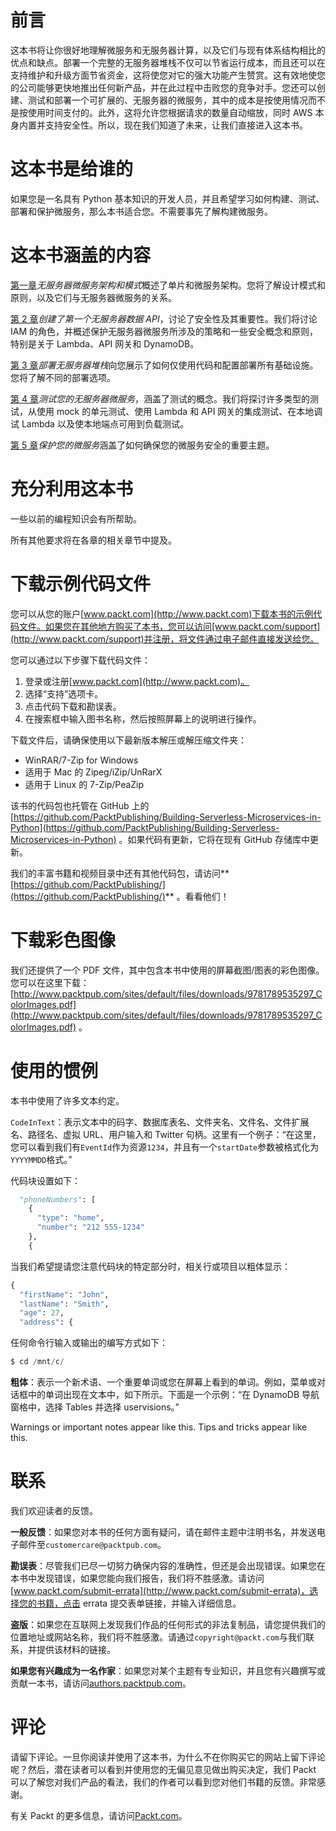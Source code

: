 # 前言

这本书将让你很好地理解微服务和无服务器计算，以及它们与现有体系结构相比的优点和缺点。部署一个完整的无服务器堆栈不仅可以节省运行成本，而且还可以在支持维护和升级方面节省资金，这将使您对它的强大功能产生赞赏。这有效地使您的公司能够更快地推出任何新产品，并在此过程中击败您的竞争对手。您还可以创建、测试和部署一个可扩展的、无服务器的微服务，其中的成本是按使用情况而不是按使用时间支付的。此外，这将允许您根据请求的数量自动缩放，同时 AWS 本身内置并支持安全性。所以，现在我们知道了未来，让我们直接进入这本书。

# 这本书是给谁的

如果您是一名具有 Python 基本知识的开发人员，并且希望学习如何构建、测试、部署和保护微服务，那么本书适合您。不需要事先了解构建微服务。

# 这本书涵盖的内容

[第一章](1.html)*无服务器微服务架构和模式*概述了单片和微服务架构。您将了解设计模式和原则，以及它们与无服务器微服务的关系。

[第 2 章](2.html)*创建了第一个无服务器数据 API*，讨论了安全性及其重要性。我们将讨论 IAM 的角色，并概述保护无服务器微服务所涉及的策略和一些安全概念和原则，特别是关于 Lambda、API 网关和 DynamoDB。

[第 3 章](3.html)*部署无服务器堆栈*向您展示了如何仅使用代码和配置部署所有基础设施。您将了解不同的部署选项。

[第 4 章](4.html)*测试您的无服务器微服务*，涵盖了测试的概念。我们将探讨许多类型的测试，从使用 mock 的单元测试、使用 Lambda 和 API 网关的集成测试、在本地调试 Lambda 以及使本地端点可用到负载测试。

[第 5 章](5.html)*保护您的微服务*涵盖了如何确保您的微服务安全的重要主题。

# 充分利用这本书

一些以前的编程知识会有所帮助。

所有其他要求将在各章的相关章节中提及。

# 下载示例代码文件

您可以从您的账户[www.packt.com](http://www.packt.com)下载本书的示例代码文件。如果您在其他地方购买了本书，您可以访问[www.packt.com/support](http://www.packt.com/support)并注册，将文件通过电子邮件直接发送给您。

您可以通过以下步骤下载代码文件：

1.  登录或注册[www.packt.com](http://www.packt.com)。
2.  选择“支持”选项卡。
3.  点击代码下载和勘误表。
4.  在搜索框中输入图书名称，然后按照屏幕上的说明进行操作。

下载文件后，请确保使用以下最新版本解压或解压缩文件夹：

*   WinRAR/7-Zip for Windows
*   适用于 Mac 的 Zipeg/iZip/UnRarX
*   适用于 Linux 的 7-Zip/PeaZip

该书的代码包也托管在 GitHub 上的[https://github.com/PacktPublishing/Building-Serverless-Microservices-in-Python](https://github.com/PacktPublishing/Building-Serverless-Microservices-in-Python) 。如果代码有更新，它将在现有 GitHub 存储库中更新。

我们的丰富书籍和视频目录中还有其他代码包，请访问**[https://github.com/PacktPublishing/](https://github.com/PacktPublishing/)** 。看看他们！

# 下载彩色图像

我们还提供了一个 PDF 文件，其中包含本书中使用的屏幕截图/图表的彩色图像。您可以在这里下载：[http://www.packtpub.com/sites/default/files/downloads/9781789535297_ColorImages.pdf](http://www.packtpub.com/sites/default/files/downloads/9781789535297_ColorImages.pdf) 。

# 使用的惯例

本书中使用了许多文本约定。

`CodeInText`：表示文本中的码字、数据库表名、文件夹名、文件名、文件扩展名、路径名、虚拟 URL、用户输入和 Twitter 句柄。这里有一个例子：“在这里，您可以看到我们有`EventId`作为资源`1234`，并且有一个`startDate`参数被格式化为`YYYYMMDD`格式。”

代码块设置如下：

```py
  "phoneNumbers": [
    {
      "type": "home",
      "number": "212 555-1234"
    },
    {
```

当我们希望提请您注意代码块的特定部分时，相关行或项目以粗体显示：

```py
{
  "firstName": "John",
  "lastName": "Smith",
  "age": 27,
  "address": {
```

任何命令行输入或输出的编写方式如下：

```py
$ cd /mnt/c/
```

**粗体**：表示一个新术语、一个重要单词或您在屏幕上看到的单词。例如，菜单或对话框中的单词出现在文本中，如下所示。下面是一个示例：“在 DynamoDB 导航窗格中，选择 Tables 并选择 uservisions。”

Warnings or important notes appear like this. Tips and tricks appear like this.

# 联系

我们欢迎读者的反馈。

**一般反馈**：如果您对本书的任何方面有疑问，请在邮件主题中注明书名，并发送电子邮件至`customercare@packtpub.com`。

**勘误表**：尽管我们已尽一切努力确保内容的准确性，但还是会出现错误。如果您在本书中发现错误，如果您能向我们报告，我们将不胜感激。请访问[www.packt.com/submit-errata](http://www.packt.com/submit-errata)，选择您的书籍，点击 errata 提交表单链接，并输入详细信息。

**盗版**：如果您在互联网上发现我们作品的任何形式的非法复制品，请您提供我们的位置地址或网站名称，我们将不胜感激。请通过`copyright@packt.com`与我们联系，并提供该材料的链接。

**如果您有兴趣成为一名作家**：如果您对某个主题有专业知识，并且您有兴趣撰写或贡献一本书，请访问[authors.packtpub.com](http://authors.packtpub.com/)。

# 评论

请留下评论。一旦你阅读并使用了这本书，为什么不在你购买它的网站上留下评论呢？然后，潜在读者可以看到并使用您的无偏见意见做出购买决定，我们 Packt 可以了解您对我们产品的看法，我们的作者可以看到您对他们书籍的反馈。非常感谢。

有关 Packt 的更多信息，请访问[Packt.com](http://www.packt.com/)。
